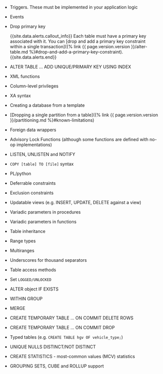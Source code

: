 - Triggers. These must be implemented in your application logic
- Events
- Drop primary key

    {{site.data.alerts.callout_info}}
    Each table must have a primary key associated with it. You can [drop and add a primary key constraint within a single transaction]({% link {{ page.version.version }}/alter-table.md %}#drop-and-add-a-primary-key-constraint).
    {{site.data.alerts.end}}
- ALTER TABLE ... ADD UNIQUE/PRIMARY KEY USING INDEX
- XML functions
- Column-level privileges
- XA syntax
- Creating a database from a template
- [Dropping a single partition from a table]({% link {{ page.version.version }}/partitioning.md %}#known-limitations)
- Foreign data wrappers
- Advisory Lock Functions (although some functions are defined with no-op implementations)
- LISTEN, UNLISTEN and NOTIFY
- `COPY [table] TO [file]` syntax
- PL/python
- Deferrable constraints
- Exclusion constraints
- Updatable views (e.g. INSERT, UPDATE, DELETE against a view)
- Variadic parameters in procedures
- Variadic parameters in functions
- Table inheritance
- Range types
- Multiranges
- Underscores for thousand separators
- Table access methods
- Set `LOGGED/UNLOCKED`
- ALTER object IF EXISTS
- WITHIN GROUP
- MERGE
- CREATE TEMPORARY TABLE ... ON COMMIT DELETE ROWS
- CREATE TEMPORARY TABLE ... ON COMMIT DROP
- Typed tables (e.g. `CREATE TABLE hgv OF vehicle_type;`)
- UNIQUE NULLS DISTINCT/NOT DISTINCT
- CREATE STATISTICS - most-common values (MCV) statistics
- GROUPING SETS, CUBE and ROLLUP support